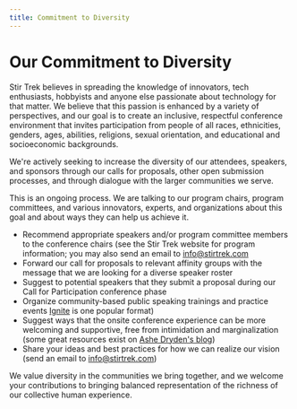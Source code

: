 ```yaml
---
title: Commitment to Diversity
---
```


# Our Commitment to Diversity
<div class="icon-hr"></div>

Stir Trek believes in spreading the knowledge of innovators, tech enthusiasts, hobbyists and anyone else passionate about technology for that matter. We believe that this passion is enhanced by a variety of perspectives, and our goal is to create an inclusive, respectful conference environment that invites participation from people of all races, ethnicities, genders, ages, abilities, religions, sexual orientation, and educational and socioeconomic backgrounds.

We're actively seeking to increase the diversity of our attendees, speakers, and sponsors through our calls for proposals, other open submission processes, and through dialogue with the larger communities we serve.

This is an ongoing process. We are talking to our program chairs, program committees, and various innovators, experts, and organizations about this goal and about ways they can help us achieve it.

* Recommend appropriate speakers and/or program committee members to the conference chairs (see the Stir Trek website for program information; you may also send an email to [info@stirtrek.com](mailto:info@stirtrek.com)
* Forward our call for proposals to relevant affinity groups with the message that we are looking for a diverse speaker roster
* Suggest to potential speakers that they submit a proposal during our Call for Participation conference phase
* Organize community-based public speaking trainings and practice events [Ignite](http://ignite.oreilly.com/) is one popular format)
* Suggest ways that the onsite conference experience can be more welcoming and supportive, free from intimidation and marginalization (some great resources exist on [Ashe Dryden's blog](http://ashedryden.com/blog/increasing-diversity-at-your-conference))
* Share your ideas and best practices for how we can realize our vision (send an email to [info@stirtrek.com](mailto:info@stirtrek.com">info@stirtrek.com</a>))

We value diversity in the communities we bring together, and we welcome your contributions to bringing balanced representation of the richness of our collective human experience.